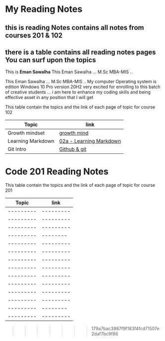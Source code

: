 
# My Reading Notes #
## this is reading Notes contains all notes from courses 201 & 102 ##
## there is a table contains all reading notes pages You can surf upon the topics ##





This is **Eman Sawalha** This Eman Sawalha ... M.Sc MBA-MIS ..

This Eman Sawalha ... M.Sc MBA-MIS ..
My computer Operating system is
edition  Windows 10 Pro
version  20H2
very excited for enrolling to this
batch of creative students ...
i am here to enhance my coding
skills and being effective asset
in any position that I will get

This table contain the topics and the link of each page of topic for course 102

**Topic**|**link**
---------|---------
Growth mindset|[growth mind](https://emansawalha.github.io/Reading-Note/mindset)
 Learning Markdown|[02a - Learning Markdown](https://emansawalha.github.io/Reading-Note/02a%20-%20Learning%20Markdown)
 Git Intro | [ Github & git ](https://emansawalha.github.io/Reading-Note/Git-Intro)
 
 # Code 201 Reading Notes
This table contain the topics and the link of each page of topic for course 201

  **Topic**|**link**
---------|---------
---------|---------
---------|---------
---------|---------
---------|--------
---------|---------
---------|---------
---------|---------
---------|---------
---------|---------
---------|---------
---------|---------
---------|---------
---------|--------
---------|---------
>>>>>>> 179a7bac3987f9f183f4fcd71507e2daf7bc9f86

